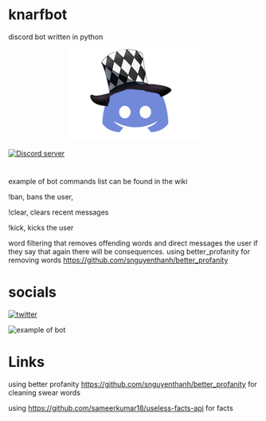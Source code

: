 # knarfbot
discord bot written in python
<p align="center">
  <a href="https://discord.gg/88HW2GF8Nd">
 <img alt="icon" src="./docs/media/icon.png">
  </a>
</p>
  <a href="https://discord.gg/88HW2GF8Nd">
 <img alt="Discord server"  src="https://img.shields.io/discord/170691335953580032?logo=discord&style=flat-square"></a>
 

#




example of bot
commands list can be found in the wiki

!ban, bans the user, 

!clear, clears recent messages 

!kick, kicks the user

word filtering that removes offending words and direct messages the user if they say that again there will be consequences. using better_profanity for removing words https://github.com/snguyenthanh/better_profanity


# socials
 <a href="https://twitter.com/KillerofTofu">
<img alt="twitter"  src="https://img.shields.io/twitter/follow/KillerofTofu?style=social"></a>

![example of bot](https://i.imgur.com/GeP3bGF.gif)

# Links
using better profanity https://github.com/snguyenthanh/better_profanity for cleaning swear words


using https://github.com/sameerkumar18/useless-facts-api for facts
